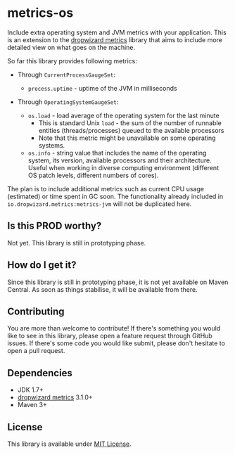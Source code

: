 metrics-os
==========

Include extra operating system and JVM metrics with your application. This is an extension to the
[dropwizard metrics](https://github.com/dropwizard/metrics) library that aims to include more detailed
view on what goes on the machine.

So far this library provides following metrics:

* Through `CurrentProcessGaugeSet`:
    * `process.uptime` - uptime of the JVM in milliseconds

* Through `OperatingSystemGaugeSet`:
    * `os.load` - load average of the operating system for the last minute
        * This is standard Unix `load` - the sum of the number of runnable entities (threads/processes) queued to the
          available processors
        * Note that this metric might be unavailable on some operating systems.
    * `os.info` - string value that includes the name of the operating system, its version, available processors and
      their architecture. Useful when working in diverse computing environment (different OS patch levels, different
      numbers of cores).


The plan is to include additional metrics such as current CPU usage (estimated) or time spent in GC soon. The
functionality already included in `io.dropwizard.metrics:metrics-jvm` will not be duplicated here.


Is this PROD worthy?
--------------------

Not yet. This library is still in prototyping phase.


How do I get it?
----------------

Since this library is still in prototyping phase, it is not yet available on Maven Central. As soon as things
stabilise, it will be available from there.


Contributing
------------

You are more than welcome to contribute! If there's something you would like to see in this library, please open a
feature request through GitHub issues. If there's some code you would like submit, please don't hesitate to open a
pull request.


Dependencies
------------

* JDK 1.7+
* [dropwizard metrics](https://github.com/dropwizard/metrics) 3.1.0+
* Maven 3+


License
-------

This library is available under [MIT License](LICENSE).

